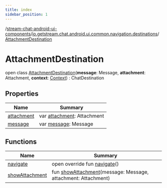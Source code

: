 ```yaml
---
title: index
sidebar_position: 1
---
```

/[stream-chat-android-ui-components](../../index.md)/[io.getstream.chat.android.ui.common.navigation.destinations](../index.md)/[AttachmentDestination](index.md)  
  
  
  
# AttachmentDestination  
open class [AttachmentDestination](index.md)(**message**: Message, **attachment**: Attachment, **context**: [Context](https://developer.android.com/reference/kotlin/android/content/Context.html)) : ChatDestination  
  
## Properties  
  
|  Name |  Summary | 
|---|---|
| <a name="io.getstream.chat.android.ui.common.navigation.destinations/AttachmentDestination/attachment/#/PointingToDeclaration/"></a>[attachment](attachment.md)| <a name="io.getstream.chat.android.ui.common.navigation.destinations/AttachmentDestination/attachment/#/PointingToDeclaration/"></a>var [attachment](attachment.md): Attachment|
| <a name="io.getstream.chat.android.ui.common.navigation.destinations/AttachmentDestination/message/#/PointingToDeclaration/"></a>[message](message.md)| <a name="io.getstream.chat.android.ui.common.navigation.destinations/AttachmentDestination/message/#/PointingToDeclaration/"></a>var [message](message.md): Message|
  
  
## Functions  
  
|  Name |  Summary | 
|---|---|
| <a name="io.getstream.chat.android.ui.common.navigation.destinations/AttachmentDestination/navigate/#/PointingToDeclaration/"></a>[navigate](navigate.md)| <a name="io.getstream.chat.android.ui.common.navigation.destinations/AttachmentDestination/navigate/#/PointingToDeclaration/"></a>open override fun [navigate](navigate.md)()|
| <a name="io.getstream.chat.android.ui.common.navigation.destinations/AttachmentDestination/showAttachment/#io.getstream.chat.android.client.models.Message#io.getstream.chat.android.client.models.Attachment/PointingToDeclaration/"></a>[showAttachment](showAttachment.md)| <a name="io.getstream.chat.android.ui.common.navigation.destinations/AttachmentDestination/showAttachment/#io.getstream.chat.android.client.models.Message#io.getstream.chat.android.client.models.Attachment/PointingToDeclaration/"></a>fun [showAttachment](showAttachment.md)(message: Message, attachment: Attachment)|

